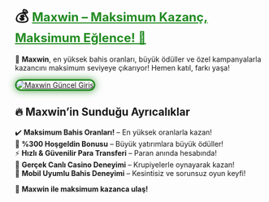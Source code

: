 # 💰 <a href="https://cutt.ly/CratosLink" title="Maxwin Güncel Giriş" style="color: #228b22; font-size: 24px; font-weight: bold;">Maxwin – Maksimum Kazanç, Maksimum Eğlence! 🎲</a>  

🎰 **Maxwin**, en yüksek bahis oranları, büyük ödüller ve özel kampanyalarla kazancını maksimum seviyeye çıkarıyor! Hemen katıl, farkı yaşa!  

<a href="https://cutt.ly/CratosLink" title="Maxwin Güncel Giriş">  
<img src="https://i.ibb.co/BtMhhf6/g-venligiris.jpg" alt="Maxwin Güncel Giriş" style="max-width: 100%; border: 3px solid #228b22; border-radius: 15px; box-shadow: 0px 0px 15px rgba(34, 139, 34, 0.8);">  
</a>  

## 🔥 Maxwin’in Sunduğu Ayrıcalıklar  
✔️ **Maksimum Bahis Oranları!** – En yüksek oranlarla kazan!  
🎁 **%300 Hoşgeldin Bonusu** – Büyük yatırımlara büyük ödüller!  
⚡ **Hızlı & Güvenilir Para Transferi** – Paran anında hesabında!  
🎲 **Gerçek Canlı Casino Deneyimi** – Krupiyelerle oynayarak kazan!  
📱 **Mobil Uyumlu Bahis Deneyimi** – Kesintisiz ve sorunsuz oyun keyfi!  

🚀 **Maxwin ile maksimum kazanca ulaş!**
